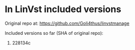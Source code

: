 # In LinVst included versions
Original repo at: https://github.com/Goli4thus/linvstmanage

Included versions so far (SHA of original repo):
1) 228134c
